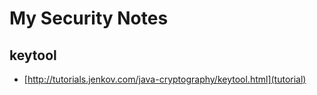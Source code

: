 # My Security Notes

## keytool
* [http://tutorials.jenkov.com/java-cryptography/keytool.html](tutorial)
### 
